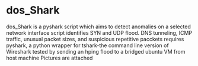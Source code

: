 # dos_Shark
dos_Shark is a pyshark script which aims to detect anomalies on a selected network interface
script identifies SYN and UDP flood. DNS tunneling, ICMP traffic, unusual packet sizes, and suspicious repetitive pacckets
requires pyshark, a python wrapper for tshark-the command line version of Wireshark
tested by sending an hping flood to a bridged ubuntu VM from host machine
Pictures are attached
